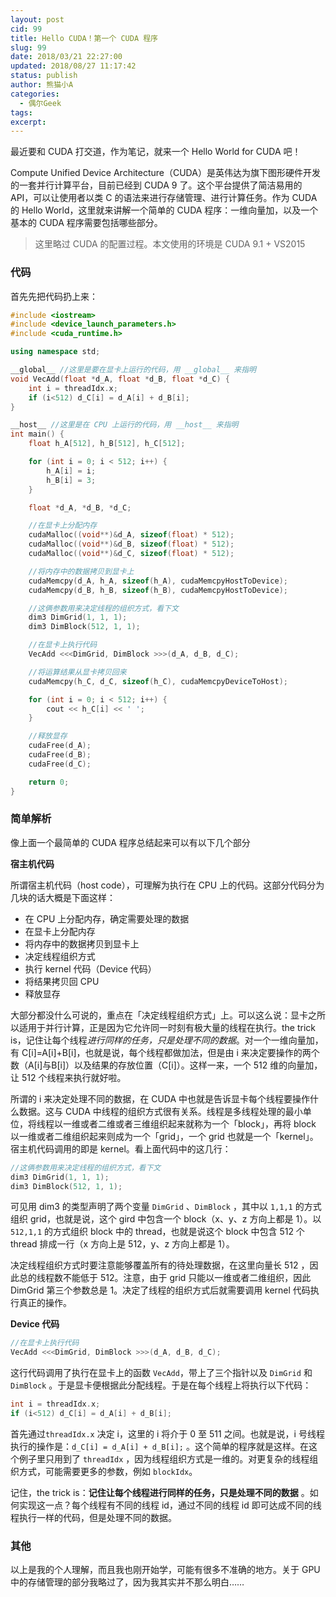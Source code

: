 ```yaml
---
layout: post
cid: 99
title: Hello CUDA！第一个 CUDA 程序
slug: 99
date: 2018/03/21 22:27:00
updated: 2018/08/27 11:17:42
status: publish
author: 熊猫小A
categories: 
  - 偶尔Geek
tags: 
excerpt: 
---
```



最近要和 CUDA 打交道，作为笔记，就来一个 Hello World for CUDA 吧！

Compute Unified Device Architecture（CUDA）是英伟达为旗下图形硬件开发的一套并行计算平台，目前已经到 CUDA 9 了。这个平台提供了简洁易用的 API，可以让使用者以类 C 的语法来进行存储管理、进行计算任务。作为 CUDA 的 Hello World，这里就来讲解一个简单的 CUDA 程序：一维向量加，以及一个基本的 CUDA 程序需要包括哪些部分。

> 这里略过 CUDA 的配置过程。本文使用的环境是 CUDA 9.1 + VS2015

### 代码

首先先把代码扔上来：

```cpp
#include <iostream>
#include <device_launch_parameters.h>
#include <cuda_runtime.h>

using namespace std;

__global__ //这里是要在显卡上运行的代码，用 __global__ 来指明
void VecAdd(float *d_A, float *d_B, float *d_C) {
    int i = threadIdx.x;
    if (i<512) d_C[i] = d_A[i] + d_B[i];
}

__host__ //这里是在 CPU 上运行的代码，用 __host__ 来指明
int main() {
    float h_A[512], h_B[512], h_C[512];

    for (int i = 0; i < 512; i++) {
        h_A[i] = i;
        h_B[i] = 3;
    }

    float *d_A, *d_B, *d_C;

    //在显卡上分配内存
    cudaMalloc((void**)&d_A, sizeof(float) * 512); 
    cudaMalloc((void**)&d_B, sizeof(float) * 512);
    cudaMalloc((void**)&d_C, sizeof(float) * 512);

    //将内存中的数据拷贝到显卡上
    cudaMemcpy(d_A, h_A, sizeof(h_A), cudaMemcpyHostToDevice);
    cudaMemcpy(d_B, h_B, sizeof(h_B), cudaMemcpyHostToDevice);

    //这俩参数用来决定线程的组织方式，看下文
    dim3 DimGrid(1, 1, 1);
    dim3 DimBlock(512, 1, 1);

    //在显卡上执行代码
    VecAdd <<<DimGrid, DimBlock >>>(d_A, d_B, d_C);

    //将运算结果从显卡拷贝回来
    cudaMemcpy(h_C, d_C, sizeof(h_C), cudaMemcpyDeviceToHost);

    for (int i = 0; i < 512; i++) {
        cout << h_C[i] << ' ';
    }

    //释放显存
    cudaFree(d_A);
    cudaFree(d_B);
    cudaFree(d_C);

    return 0;
}
```

### 简单解析

像上面一个最简单的 CUDA 程序总结起来可以有以下几个部分

**宿主机代码**

所谓宿主机代码（host code），可理解为执行在 CPU 上的代码。这部分代码分为几块的话大概是下面这样：

* 在 CPU 上分配内存，确定需要处理的数据
* 在显卡上分配内存
* 将内存中的数据拷贝到显卡上
* 决定线程组织方式
* 执行 kernel 代码（Device 代码）
* 将结果拷贝回 CPU
* 释放显存


大部分都没什么可说的，重点在「决定线程组织方式」上。可以这么说：显卡之所以适用于并行计算，正是因为它允许同一时刻有极大量的线程在执行。the trick is，记住让每个线程*进行同样的任务，只是处理不同的数据*。对一个一维向量加，有 C[i]=A[i]+B[i]，也就是说，每个线程都做加法，但是由 i 来决定要操作的两个数（A[i]与B[i]）以及结果的存放位置（C[i]）。这样一来，一个 512 维的向量加，让 512 个线程来执行就好啦。

所谓的 i 来决定处理不同的数据，在 CUDA 中也就是告诉显卡每个线程要操作什么数据。这与 CUDA 中线程的组织方式很有关系。线程是多线程处理的最小单位，将线程以一维或者二维或者三维组织起来就称为一个「block」，再将 block 以一维或者二维组织起来则成为一个「grid」，一个 grid 也就是一个「kernel」。宿主机代码调用的即是 kernel。看上面代码中的这几行：

```cpp
//这俩参数用来决定线程的组织方式，看下文
dim3 DimGrid(1, 1, 1);
dim3 DimBlock(512, 1, 1);
```

可见用 dim3 的类型声明了两个变量 `DimGrid` 、`DimBlock` ，其中以 `1,1,1` 的方式组织 grid，也就是说，这个 gird 中包含一个 block（x、y、z 方向上都是 1）。以`512,1,1` 的方式组织 block 中的 thread，也就是说这个 block 中包含 512 个 thread 排成一行（x 方向上是 512，y、z 方向上都是 1）。

决定线程组织方式时要注意能够覆盖所有的待处理数据，在这里向量长 512 ，因此总的线程数不能低于 512。注意，由于 grid 只能以一维或者二维组织，因此 DimGrid 第三个参数总是 1。决定了线程的组织方式后就需要调用 kernel 代码执行真正的操作。

**Device 代码**

```cpp
//在显卡上执行代码
VecAdd <<<DimGrid, DimBlock >>>(d_A, d_B, d_C);
```

这行代码调用了执行在显卡上的函数 `VecAdd`，带上了三个指针以及 `DimGrid` 和 `DimBlock` 。于是显卡便根据此分配线程。于是在每个线程上将执行以下代码：

```cpp
int i = threadIdx.x;
if (i<512) d_C[i] = d_A[i] + d_B[i];
```

首先通过`threadIdx.x` 决定 i，这里的 i 将介于 0 至 511 之间。也就是说，i 号线程执行的操作是：`d_C[i] = d_A[i] + d_B[i];` 。这个简单的程序就是这样。在这个例子里只用到了 `threadIdx` ，因为线程组织方式是一维的。对更复杂的线程组织方式，可能需要更多的参数，例如 `blockIdx`。

记住，the trick is：**记住让每个线程进行同样的任务，只是处理不同的数据** 。如何实现这一点？每个线程有不同的线程 id，通过不同的线程 id 即可达成不同的线程执行一样的代码，但是处理不同的数据。

### 其他

以上是我的个人理解，而且我也刚开始学，可能有很多不准确的地方。关于 GPU 中的存储管理的部分我略过了，因为我其实并不那么明白……